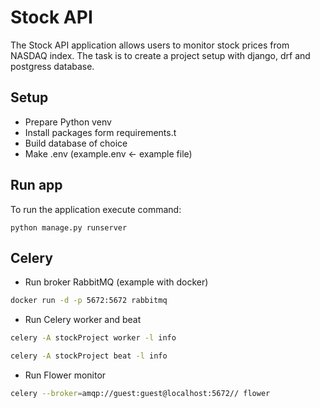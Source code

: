 # Stock API

The Stock API application allows users to monitor stock prices from NASDAQ index.
The task is to create a project setup with django, drf and postgress database.

## Setup

- Prepare Python venv
- Install packages form requirements.t
- Build database of choice
- Make .env (example.env <- example file)

## Run app

To run the application execute command:

```
python manage.py runserver
```

## Celery

- Run broker RabbitMQ (example with docker)

```sh
docker run -d -p 5672:5672 rabbitmq
```

- Run Celery worker and beat

```sh
celery -A stockProject worker -l info
```

```sh
celery -A stockProject beat -l info
```

- Run Flower monitor

```sh
celery --broker=amqp://guest:guest@localhost:5672// flower
```